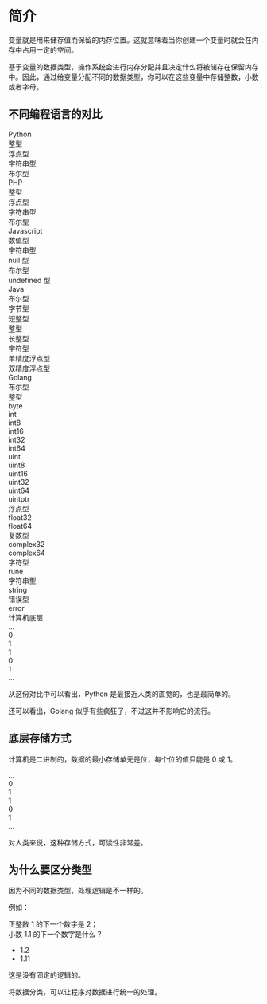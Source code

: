 # 简介

变量就是用来储存值而保留的内存位置。这就意味着当你创建一个变量时就会在内存中占用一定的空间。

基于变量的数据类型，操作系统会进行内存分配并且决定什么将被储存在保留内存中。因此，通过给变量分配不同的数据类型，你可以在这些变量中存储整数，小数或者字母。

## 不同编程语言的对比

<div class="flex flex-col gap-0">
<div class="flex flex-row gap-2 overflow-scroll">
<div class="flex flex-col gap-1 mb-0 pb-1 pt-0 bg-cyan-400/50 items-center w-32 border-b-8 border-cyan-900">
  <div class="bg-cyan w-32 h-8 mb-2 text-center">Python</div>
  <div class="brick w-24 h-8">整型</div>
  <div class="brick w-24 h-8">浮点型</div>
  <div class="brick w-24 h-8">字符串型</div>
  <div class="brick w-24 h-8">布尔型</div>
</div>

<div class="flex flex-col gap-1 mb-0 pb-1 pt-0 bg-cyan-400/50 items-center w-32 border-b-8 border-cyan-900">
  <div class="bg-cyan w-32 h-8 mb-2 text-center">PHP</div>
  <div class="brick w-24 h-8">整型</div>
  <div class="brick w-24 h-8">浮点型</div>
  <div class="brick w-24 h-8">字符串型</div>
  <div class="brick w-24 h-8">布尔型</div>
</div>

<div class="flex flex-col gap-1 mb-0 pb-1 pt-0 bg-cyan-400/50 items-center w-32 border-b-8 border-cyan-900">
  <div class="bg-cyan w-32 h-8 mb-2 text-center">Javascript</div>
  <div class="brick w-24 h-8">数值型</div>
  <div class="brick w-24 h-8">字符串型</div>
  <div class="brick w-24 h-8">null 型</div>
  <div class="brick w-24 h-8">布尔型</div>
  <div class="brick w-28 h-8">undefined 型</div>
</div>

<div class="flex flex-col gap-1 mb-0 pb-1 pt-0 bg-cyan-400/50 items-center w-32 border-b-8 border-cyan-900">
  <div class="bg-cyan w-32 h-8 mb-2 text-center">Java</div>
  <div class="brick w-24 h-8">布尔型</div>
  <div class="brick w-24 h-8">字节型</div>
  <div class="brick w-24 h-8">短整型</div>
  <div class="brick w-24 h-8">整型</div>
  <div class="brick w-24 h-8">长整型</div>
  <div class="brick w-24 h-8">字符型</div>
  <div class="brick w-28 h-8">单精度浮点型</div>
  <div class="brick w-28 h-8">双精度浮点型</div>
</div>

<div class="flex flex-col gap-1 mb-0 pb-1 pt-0 bg-cyan-400/50 items-center w-32 border-b-8 border-cyan-900">
  <div class="bg-cyan w-32 h-8 mb-2 text-center">Golang</div>
  <div class="brick w-24 h-8">布尔型</div>
  <div class="bg-cyan w-24 flex flex-col gap-1 p-1">
      <div class="brick h-8">整型</div>
      <div class="brick-yellow">byte</div>
      <div class="brick-yellow">int</div>
      <div class="brick-yellow">int8</div>
      <div class="brick-yellow">int16</div>
      <div class="brick-yellow">int32</div>
      <div class="brick-yellow">int64</div>
      <div class="brick-yellow">uint</div>
      <div class="brick-yellow">uint8</div>
      <div class="brick-yellow">uint16</div>
      <div class="brick-yellow">uint32</div>
      <div class="brick-yellow">uint64</div>
      <div class="brick-yellow">uintptr</div>
  </div>
  <div class="bg-cyan w-24 flex flex-col p-1 gap-1">
    <div class="brick h-8">浮点型</div>
    <div class="brick-yellow">float32</div>
    <div class="brick-yellow">float64</div>
  </div>
  <div class="bg-cyan w-24 flex flex-col gap-1 p-1">
    <div class="brick h-8">复数型</div>
    <div class="brick-yellow">complex32</div>
    <div class="brick-yellow">complex64</div>
  </div>
  <div class="bg-cyan w-24 flex flex-col gap-1 p-1">
    <div class="brick h-8">字符型</div>
    <div class="brick-yellow">rune</div>
  </div>
  <div class="bg-cyan w-24 flex flex-col gap-1 p-1">
    <div class="brick h-8">字符串型</div>
    <div class="brick-yellow">string</div>
  </div>
  <div class="bg-cyan w-24 flex flex-col gap-1 p-1">
    <div class="brick h-8">错误型</div>
    <div class="brick-yellow">error</div>
  </div>
</div>
</div>

<div class="bg-yellow w-full flex flex-col items-center p-2 mt-0 gap-2">
<div>计算机底层</div>
<div class="flex justify-start gap-1">
  <div class="brick w-8 h-8">...</div>
  <div class="brick w-8 h-8">0</div>
  <div class="brick w-8 h-8">1</div>
  <div class="brick w-8 h-8">1</div>
  <div class="brick w-8 h-8">0</div>
  <div class="brick w-8 h-8">1</div>
  <div class="brick w-8 h-8">...</div>
</div></div>
</div>

从这份对比中可以看出，Python 是最接近人类的直觉的，也是最简单的。

还可以看出，Golang 似乎有些疯狂了，不过这并不影响它的流行。

## 底层存储方式

计算机是二进制的，数据的最小存储单元是位，每个位的值只能是 0 或 1。

<div class="flex justify-start gap-1">
  <div class="brick w-8 h-8">...</div>
  <div class="brick w-8 h-8">0</div>
  <div class="brick w-8 h-8">1</div>
  <div class="brick w-8 h-8">1</div>
  <div class="brick w-8 h-8">0</div>
  <div class="brick w-8 h-8">1</div>
  <div class="brick w-8 h-8">...</div>
</div>

对人类来说，这种存储方式，可读性非常差。

## 为什么要区分类型

因为不同的数据类型，处理逻辑是不一样的。

例如：

正整数 1 的下一个数字是 2；  
小数 1.1 的下一个数字是什么？

- 1.2
- 1.11

这是没有固定的逻辑的。

将数据分类，可以让程序对数据进行统一的处理。
